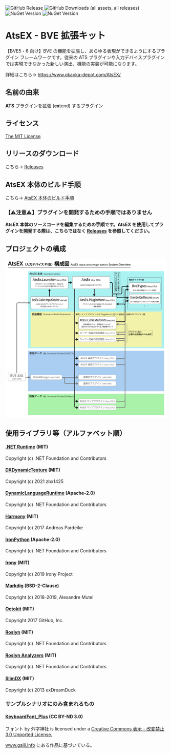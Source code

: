 ![GitHub Release](https://img.shields.io/github/v/release/automatic9045/AtsEX?include_prereleases&display_name=release) ![GitHub Downloads (all assets, all releases)](https://img.shields.io/github/downloads/automatic9045/AtsEX/total) ![NuGet Version](https://img.shields.io/nuget/vpre/AtsEx.PluginHost?logo=nuget&label=nuget%20(AtsEx.PluginHost)) ![NuGet Version](https://img.shields.io/nuget/vpre/AtsEx.CoreExtensions?logo=nuget&label=nuget%20(AtsEx.CoreExtensions))

# AtsEX - BVE 拡張キット
【BVE5・6 向け】BVE の機能を拡張し、あらゆる表現ができるようにするプラグイン フレームワークです。従来の ATS プラグインや入力デバイスプラグインでは実現できなかった新しい演出、機能の実装が可能になります。

詳細はこちら→ https://www.okaoka-depot.com/AtsEX/

## 名前の由来
**ATS** プラグインを拡張 (**ex**tend) するプラグイン

## ライセンス
[The MIT License](LICENSE)

## リリースのダウンロード
こちら→ [Releases](https://github.com/automatic9045/AtsEX/releases)

## AtsEX 本体のビルド手順
こちら→ [AtsEX 本体のビルド手順](HowToBuild.md)

### 【⚠️注意⚠️】プラグインを開発するための手順ではありません
**AtsEX 本体のソースコードを編集するための手順です。AtsEX を使用してプラグインを開発する際は、こちらではなく [Releases](https://github.com/automatic9045/AtsEX/releases) を参照してください。**

## プロジェクトの構成
![AtsEX 構成図](SystemOverview.InputDevice.svg)

## 使用ライブラリ等（アルファベット順）
#### [.NET Runtime](https://github.com/dotnet/runtime) (MIT)
Copyright (c) .NET Foundation and Contributors

#### [DXDynamicTexture](https://github.com/zbx1425/DXDynamicTexture) (MIT)
Copyright (c) 2021 zbx1425

#### [DynamicLanguageRuntime](https://github.com/IronLanguages/dlr) (Apache-2.0)
Copyright (c) .NET Foundation and Contributors

#### [Harmony](https://github.com/pardeike/Harmony) (MIT)
Copyright (c) 2017  Andreas Pardeike

#### [IronPython](https://ironpython.net/) (Apache-2.0)
Copyright (c) .NET Foundation and Contributors

#### [Irony](https://github.com/IronyProject/Irony) (MIT)
Copyright (c) 2019 Irony Project

#### [Markdig](https://github.com/xoofx/markdig) (BSD-2-Clause)
Copyright (c) 2018-2019, Alexandre Mutel

#### [Octokit](https://github.com/octokit/octokit.net) (MIT)
Copyright 2017 GitHub, Inc.

#### [Roslyn](https://github.com/dotnet/roslyn) (MIT)
Copyright (c) .NET Foundation and Contributors

#### [Roslyn Analyzers](https://github.com/dotnet/roslyn-analyzers) (MIT)
Copyright (c) .NET Foundation and Contributors

#### [SlimDX](https://www.nuget.org/packages/SlimDX/) (MIT)
Copyright (c) 2013  exDreamDuck

### サンプルシナリオにのみ含まれるもの
#### [KeyboardFont_Plus](http://www.gaiji.info/) (CC BY-ND 3.0)
フォント by 外字神社 is licensed under a [Creative Commons 表示 - 改変禁止 3.0 Unported License.](http://creativecommons.org/licenses/by-nd/3.0/)

www.gaiji.info にある作品に基づいている。
